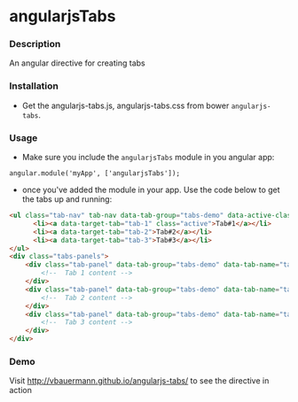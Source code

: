 
# angularjsTabs

### Description
An angular directive for creating tabs

### Installation
* Get the angularjs-tabs.js, angularjs-tabs.css from bower ```angularjs-tabs```.

### Usage
* Make sure you include the  ```angularjsTabs``` module in you angular app:

```
angular.module('myApp', ['angularjsTabs']);
```

* once you've added the module in your app. Use the code below to get the tabs up and running:

```html
<ul class="tab-nav" tab-nav data-tab-group="tabs-demo" data-active-class="active">
      <li><a data-target-tab="tab-1" class="active">Tab#1</a></li>
      <li><a data-target-tab="tab-2">Tab#2</a></li>
      <li><a data-target-tab="tab-3">Tab#3</a></li>
</ul>
<div class="tabs-panels">
	<div class="tab-panel" data-tab-group="tabs-demo" data-tab-name="tab-1">
		<!--  Tab 1 content -->
	</div>
	<div class="tab-panel" data-tab-group="tabs-demo" data-tab-name="tab-2">
		<!--  Tab 2 content -->
	</div>
	<div class="tab-panel" data-tab-group="tabs-demo" data-tab-name="tab-3">
		<!--  Tab 3 content -->
	</div>
</div>
```
### Demo
Visit <a href="http://vbauermann.github.io/angularjs-tabs/">http://vbauermann.github.io/angularjs-tabs/</a> to see the directive in action

